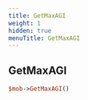 ```yaml
---
title: GetMaxAGI
weight: 1
hidden: true
menuTitle: GetMaxAGI
---
```

## GetMaxAGI
```perl
$mob->GetMaxAGI()
```